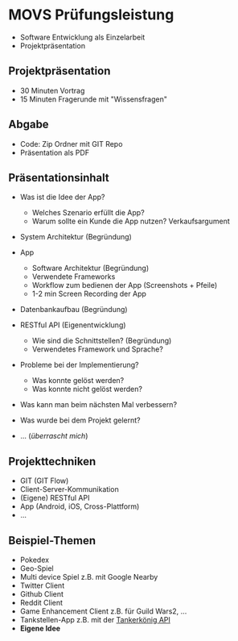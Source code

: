 # MOVS Prüfungsleistung

- Software Entwicklung als Einzelarbeit
- Projektpräsentation

## Projektpräsentation

- 30 Minuten Vortrag
- 15 Minuten Fragerunde mit "Wissensfragen"

## Abgabe

- Code: Zip Ordner mit GIT Repo
- Präsentation als PDF

## Präsentationsinhalt

- Was ist die Idee der App?

  - Welches Szenario erfüllt die App?
  - Warum sollte ein Kunde die App nutzen? Verkaufsargument

- System Architektur (Begründung)

- App

  - Software Architektur (Begründung)
  - Verwendete Frameworks
  - Workflow zum bedienen der App (Screenshots + Pfeile)
  - 1-2 min Screen Recording der App

- Datenbankaufbau (Begründung)

- RESTful API (Eigenentwicklung)

  - Wie sind die Schnittstellen? (Begründung)
  - Verwendetes Framework und Sprache?

- Probleme bei der Implementierung?

  - Was konnte gelöst werden?
  - Was konnte nicht gelöst werden?

- Was kann man beim nächsten Mal verbessern?

- Was wurde bei dem Projekt gelernt?

- ... (_überrascht mich_)

## Projekttechniken

- GIT (GIT Flow)
- Client-Server-Kommunikation
- (Eigene) RESTful API
- App (Android, iOS, Cross-Plattform)
- ...

## Beispiel-Themen

- Pokedex
- Geo-Spiel
- Multi device Spiel z.B. mit Google Nearby
- Twitter Client
- Github Client
- Reddit Client
- Game Enhancement Client z.B. für Guild Wars2, ...
- Tankstellen-App z.B. mit der [Tankerkönig API][tkapi]
- **Eigene Idee**

[tkapi]: https://creativecommons.tankerkoenig.de/
